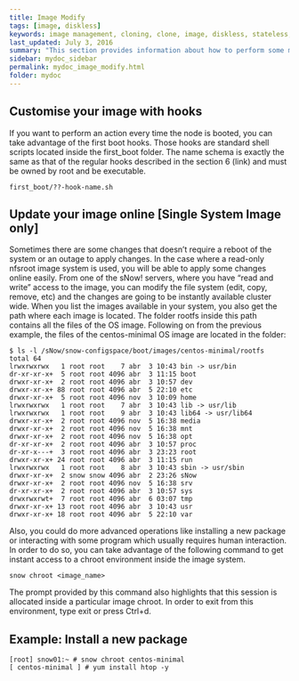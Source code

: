```yaml
---
title: Image Modify
tags: [image, diskless]
keywords: image management, cloning, clone, image, diskless, stateless, nfsroot
last_updated: July 3, 2016
summary: "This section provides information about how to perform some modifications in a particular system image."
sidebar: mydoc_sidebar
permalink: mydoc_image_modify.html
folder: mydoc
---
```


## Customise your image with hooks
If you want to perform an action every time the node is booted, you can take advantage of the first boot hooks. Those hooks are standard shell scripts located inside the first_boot folder. The name schema is exactly the same as that of the regular hooks described in the section 6 (link) and must be owned by root and be executable.
```
first_boot/??-hook-name.sh
```

## Update your image online [Single System Image only]
Sometimes there are some changes that doesn’t require a reboot of the system or an outage to apply changes. In the case where a read-only nfsroot image system is used, you will be able to apply some changes online easily.
From one of the sNow! servers, where you have “read and write” access to the image, you can modify the file system (edit, copy, remove, etc) and the changes are going to be instantly available cluster wide.
When you list the images available in your system, you also get the path where each image is located. The folder rootfs inside this path contains all the files of the OS image. Following on from the previous example, the files of the centos-minimal OS image are located in the folder:
```
$ ls -l /sNow/snow-configspace/boot/images/centos-minimal/rootfs
total 64
lrwxrwxrwx   1 root root    7 abr  3 10:43 bin -> usr/bin
dr-xr-xr-x+  5 root root 4096 abr  3 11:15 boot
drwxr-xr-x+  2 root root 4096 abr  3 10:57 dev
drwxr-xr-x+ 88 root root 4096 abr  5 22:10 etc
drwxr-xr-x+  5 root root 4096 nov  3 10:09 home
lrwxrwxrwx   1 root root    7 abr  3 10:43 lib -> usr/lib
lrwxrwxrwx   1 root root    9 abr  3 10:43 lib64 -> usr/lib64
drwxr-xr-x+  2 root root 4096 nov  5 16:38 media
drwxr-xr-x+  2 root root 4096 nov  5 16:38 mnt
drwxr-xr-x+  2 root root 4096 nov  5 16:38 opt
dr-xr-xr-x+  2 root root 4096 abr  3 10:57 proc
dr-xr-x---+  3 root root 4096 abr  3 23:23 root
drwxr-xr-x+ 24 root root 4096 abr  3 11:15 run
lrwxrwxrwx   1 root root    8 abr  3 10:43 sbin -> usr/sbin
drwxr-xr-x+  2 snow snow 4096 abr  2 23:26 sNow
drwxr-xr-x+  2 root root 4096 nov  5 16:38 srv
dr-xr-xr-x+  2 root root 4096 abr  3 10:57 sys
drwxrwxrwt+  7 root root 4096 abr  6 03:07 tmp
drwxr-xr-x+ 13 root root 4096 abr  3 10:43 usr
drwxr-xr-x+ 18 root root 4096 abr  5 22:10 var
```

Also, you could do more advanced operations like installing a new package or interacting with some program which usually requires human interaction. In order to do so, you can take advantage of the following command to get instant access to a chroot environment inside the image system.
```
snow chroot <image_name>
```
The prompt provided by this command also highlights that this session is allocated inside a particular image chroot.
In order to exit from this environment, type exit or press Ctrl+d.
## Example: Install a new package
```
[root] snow01:~ # snow chroot centos-minimal
[ centos-minimal ] # yum install htop -y
```
